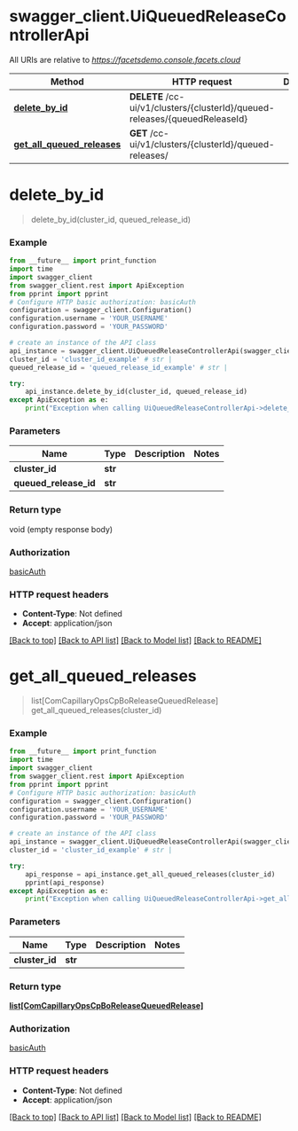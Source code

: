# swagger_client.UiQueuedReleaseControllerApi

All URIs are relative to *https://facetsdemo.console.facets.cloud*

Method | HTTP request | Description
------------- | ------------- | -------------
[**delete_by_id**](UiQueuedReleaseControllerApi.md#delete_by_id) | **DELETE** /cc-ui/v1/clusters/{clusterId}/queued-releases/{queuedReleaseId} | 
[**get_all_queued_releases**](UiQueuedReleaseControllerApi.md#get_all_queued_releases) | **GET** /cc-ui/v1/clusters/{clusterId}/queued-releases/ | 

# **delete_by_id**
> delete_by_id(cluster_id, queued_release_id)



### Example
```python
from __future__ import print_function
import time
import swagger_client
from swagger_client.rest import ApiException
from pprint import pprint
# Configure HTTP basic authorization: basicAuth
configuration = swagger_client.Configuration()
configuration.username = 'YOUR_USERNAME'
configuration.password = 'YOUR_PASSWORD'

# create an instance of the API class
api_instance = swagger_client.UiQueuedReleaseControllerApi(swagger_client.ApiClient(configuration))
cluster_id = 'cluster_id_example' # str | 
queued_release_id = 'queued_release_id_example' # str | 

try:
    api_instance.delete_by_id(cluster_id, queued_release_id)
except ApiException as e:
    print("Exception when calling UiQueuedReleaseControllerApi->delete_by_id: %s\n" % e)
```

### Parameters

Name | Type | Description  | Notes
------------- | ------------- | ------------- | -------------
 **cluster_id** | **str**|  | 
 **queued_release_id** | **str**|  | 

### Return type

void (empty response body)

### Authorization

[basicAuth](../README.md#basicAuth)

### HTTP request headers

 - **Content-Type**: Not defined
 - **Accept**: application/json

[[Back to top]](#) [[Back to API list]](../README.md#documentation-for-api-endpoints) [[Back to Model list]](../README.md#documentation-for-models) [[Back to README]](../README.md)

# **get_all_queued_releases**
> list[ComCapillaryOpsCpBoReleaseQueuedRelease] get_all_queued_releases(cluster_id)



### Example
```python
from __future__ import print_function
import time
import swagger_client
from swagger_client.rest import ApiException
from pprint import pprint
# Configure HTTP basic authorization: basicAuth
configuration = swagger_client.Configuration()
configuration.username = 'YOUR_USERNAME'
configuration.password = 'YOUR_PASSWORD'

# create an instance of the API class
api_instance = swagger_client.UiQueuedReleaseControllerApi(swagger_client.ApiClient(configuration))
cluster_id = 'cluster_id_example' # str | 

try:
    api_response = api_instance.get_all_queued_releases(cluster_id)
    pprint(api_response)
except ApiException as e:
    print("Exception when calling UiQueuedReleaseControllerApi->get_all_queued_releases: %s\n" % e)
```

### Parameters

Name | Type | Description  | Notes
------------- | ------------- | ------------- | -------------
 **cluster_id** | **str**|  | 

### Return type

[**list[ComCapillaryOpsCpBoReleaseQueuedRelease]**](ComCapillaryOpsCpBoReleaseQueuedRelease.md)

### Authorization

[basicAuth](../README.md#basicAuth)

### HTTP request headers

 - **Content-Type**: Not defined
 - **Accept**: application/json

[[Back to top]](#) [[Back to API list]](../README.md#documentation-for-api-endpoints) [[Back to Model list]](../README.md#documentation-for-models) [[Back to README]](../README.md)

